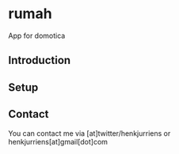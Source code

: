 # rumah
App for domotica

## Introduction

## Setup


## Contact

You can contact me via [at]twitter/henkjurriens or henkjurriens[at]gmail[dot]com
